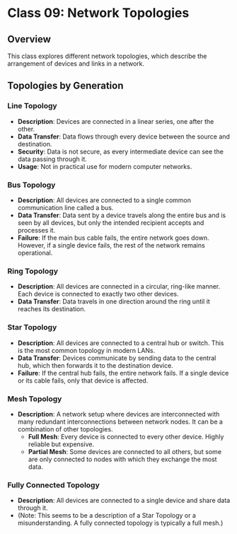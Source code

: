 # Class 09: Network Topologies

## Overview

This class explores different network topologies, which describe the arrangement of devices and links in a network.

## Topologies by Generation

### Line Topology

* **Description**: Devices are connected in a linear series, one after the other.
* **Data Transfer**: Data flows through every device between the source and destination.
* **Security**: Data is not secure, as every intermediate device can see the data passing through it.
* **Usage**: Not in practical use for modern computer networks.

### Bus Topology

* **Description**: All devices are connected to a single common communication line called a bus.
* **Data Transfer**: Data sent by a device travels along the entire bus and is seen by all devices, but only the intended recipient accepts and processes it.
* **Failure**: If the main bus cable fails, the entire network goes down. However, if a single device fails, the rest of the network remains operational.

### Ring Topology

* **Description**: All devices are connected in a circular, ring-like manner. Each device is connected to exactly two other devices.
* **Data Transfer**: Data travels in one direction around the ring until it reaches its destination.

### Star Topology

* **Description**: All devices are connected to a central hub or switch. This is the most common topology in modern LANs.
* **Data Transfer**: Devices communicate by sending data to the central hub, which then forwards it to the destination device.
* **Failure**: If the central hub fails, the entire network fails. If a single device or its cable fails, only that device is affected.

### Mesh Topology

* **Description**: A network setup where devices are interconnected with many redundant interconnections between network nodes. It can be a combination of other topologies.
    * **Full Mesh**: Every device is connected to every other device. Highly reliable but expensive.
    * **Partial Mesh**: Some devices are connected to all others, but some are only connected to nodes with which they exchange the most data.

### Fully Connected Topology

* **Description**: All devices are connected to a single device and share data through it.
* (Note: This seems to be a description of a Star Topology or a misunderstanding. A fully connected topology is typically a full mesh.)

